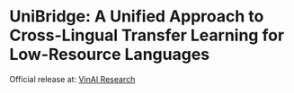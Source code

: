 # UniBridge: A Unified Approach to Cross-Lingual Transfer Learning for Low-Resource Languages

Official release at: [VinAI Research](https://github.com/VinAIResearch/UniBridge)
